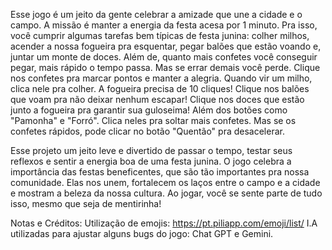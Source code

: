 Esse jogo é um jeito da gente celebrar a amizade que une a cidade e o campo.
A missão é manter a energia da festa acesa por 1 minuto. Pra isso, você cumprir algumas tarefas bem típicas de festa junina: colher milhos, acender a nossa fogueira pra esquentar, pegar balões que estão voando e, juntar um monte de doces. 
Além de, quanto mais confetes você conseguir pegar, mais rápido o tempo passa. Mas se errar demais você perde.
Clique nos confetes pra marcar pontos e manter a alegria. Quando vir um milho, clica nele pra colher.
A fogueira precisa de 10 cliques!
Clique nos balões que voam pra não deixar nenhum escapar!
Clique nos doces que estão junto a fogueira pra garantir sua guloseima!
Além dos botões como "Pamonha" e "Forró". Clica neles pra soltar mais confetes. Mas se os confetes rápidos, pode clicar no botão "Quentão" pra desacelerar.

Esse projeto um jeito leve e divertido de passar o tempo, testar seus reflexos e sentir a energia boa de uma festa junina. O jogo celebra a importância das festas beneficentes, que são tão importantes pra nossa comunidade.
Elas nos unem, fortalecem os laços entre o campo e a cidade e mostram a beleza da nossa cultura. Ao jogar, você se sente parte de tudo isso, mesmo que seja de mentirinha!

Notas e Créditos: 
Utilização de emojis: https://pt.piliapp.com/emoji/list/
I.A utilizadas para ajustar alguns bugs do jogo: Chat GPT e Gemini.

